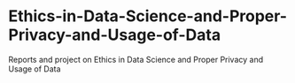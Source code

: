 # Ethics-in-Data-Science-and-Proper-Privacy-and-Usage-of-Data
Reports and project on Ethics in Data Science and Proper Privacy and Usage of Data
